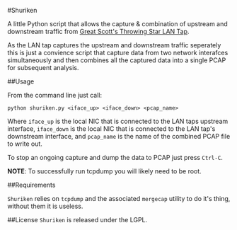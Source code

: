 #Shuriken

A little Python script that allows the capture & combination of upstream and downstream traffic from [Great Scott's Throwing Star LAN Tap](http://greatscottgadgets.com/throwingstar/).

As the LAN tap captures the upstream and downstream traffic seperately this is just a convience script that capture data from two network interafces simultaneously and then combines all the captured data into a single PCAP for subsequent analysis.

##Usage

From the command line just call:

```
python shuriken.py <iface_up> <iface_down> <pcap_name>
```

Where `iface_up` is the local NIC that is connected to the LAN taps upstream interface, `iface_down` is the local NIC that is connected to the LAN tap's downstream interface, and `pcap_name` is the name of the combined PCAP file to write out.

To stop an ongoing capture and dump the data to PCAP just press `Ctrl-C`. 

**NOTE**: To successfully run tcpdump you will likely need to be root.

##Requirements

`Shuriken` relies on `tcpdump` and the associated `mergecap` utility to do it's thing, without them it is useless.

##License
`Shuriken` is released under the LGPL.
